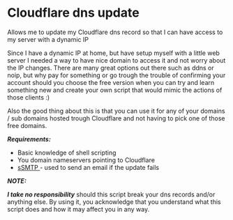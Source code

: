 # Cloudflare dns update
Allows me to update my Cloudflare dns record so that I can have access to my server with a dynamic IP

Since I have a dynamic IP at home, but have setup myself with a little web server I needed a way to have nice domain to access it and not worry about the IP changes. There are many great options out there such as ddns or noip, but why pay for something or go trough the trouble of confirming your account should you choose the free version when you can try and learn something new and create your own script that would mimic the actions of those clients :)

Also the good thing about this is that you can use it for any of your domains / sub domains hosted trough Cloudflare and not having to pick one of those free domains. 

***Requirements:***
- Basic knowledge of shell scripting
- You domain nameservers pointing to Cloudflare
- [sSMTP ](https://www.linux.com/news/ssmtp-simple-alternative-sendmail) - used to send an email if the update fails 

***NOTE:***

***I take no responsibility*** should this script break your dns records and/or anything else. By using it, you acknowledge that you understand what this script does and how it may affect you in any way.
